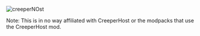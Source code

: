 ![creeperNOst](https://github.com/darkevilmac/CreeperKiller/blob/master/Logo.png?raw=true)


Note: This is in no way affiliated with CreeperHost or the modpacks that use the CreeperHost mod.
